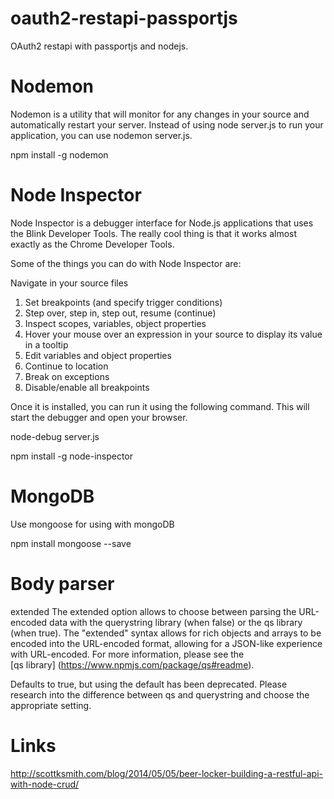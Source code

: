 # oauth2-restapi-passportjs
OAuth2 restapi with passportjs and nodejs.

# Nodemon
Nodemon is a utility that will monitor for any changes in your source and automatically restart your server.
Instead of using node server.js to run your application, you can use nodemon server.js.

npm install -g nodemon

# Node Inspector
Node Inspector is a debugger interface for Node.js applications that uses the Blink Developer Tools. The really cool thing is that it works almost exactly as the Chrome Developer Tools.

Some of the things you can do with Node Inspector are:

Navigate in your source files
1) Set breakpoints (and specify trigger conditions)
2) Step over, step in, step out, resume (continue)
3) Inspect scopes, variables, object properties
4) Hover your mouse over an expression in your source to display its value in a tooltip
5) Edit variables and object properties
6) Continue to location
7) Break on exceptions
8) Disable/enable all breakpoints

Once it is installed, you can run it using the following command. This will start the debugger and open your browser.

node-debug server.js

npm install -g node-inspector

# MongoDB
Use mongoose for using with mongoDB

npm install mongoose --save

# Body parser
extended
The extended option allows to choose between parsing the URL-encoded data with the querystring library (when false) or the qs library (when true). The "extended" syntax allows for rich objects and arrays to be encoded into the URL-encoded format, allowing for a JSON-like experience with URL-encoded. For more information, please see the  
[qs library]
(https://www.npmjs.com/package/qs#readme).

Defaults to true, but using the default has been deprecated. Please research into the difference between qs and querystring and choose the appropriate setting.

# Links
http://scottksmith.com/blog/2014/05/05/beer-locker-building-a-restful-api-with-node-crud/
